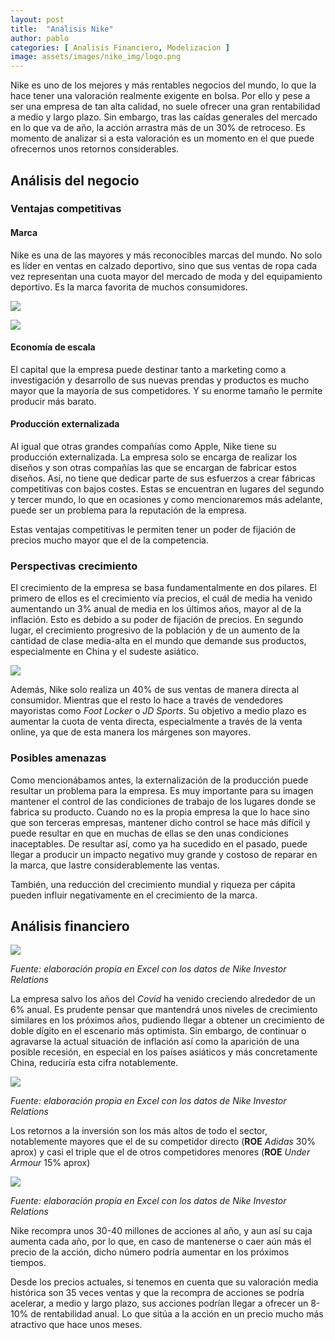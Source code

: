```yaml
---
layout: post
title:  "Análisis Nike"
author: pablo
categories: [ Analisis Financiero, Modelizacion ]
image: assets/images/nike_img/logo.png
---
```


Nike es uno de los mejores y más rentables negocios del mundo, lo que la hace tener una valoración realmente exigente en bolsa. Por ello y pese a ser una empresa de tan alta calidad, no suele ofrecer una gran rentabilidad a medio y largo plazo. Sin embargo, tras las caídas generales del mercado en lo que va de año, la acción arrastra más de un 30% de retroceso. Es momento de analizar si a esta valoración es un momento en el que  puede ofrecernos unos retornos considerables.

## Análisis del negocio

### Ventajas competitivas

#### Marca

Nike es una de las mayores y más reconocibles marcas del mundo. No solo es líder en ventas en calzado deportivo,  sino que sus ventas de ropa cada vez representan una cuota mayor del mercado de moda y del equipamiento deportivo.  Es la marca favorita de muchos consumidores.

![](/assets/images/nike_img/salescap.jpg)

![](/assets/images/nike_img/favorite.jpeg)

#### Economía de escala

El capital que la empresa puede destinar tanto a marketing como a investigación y desarrollo de sus nuevas prendas y productos es mucho mayor que la mayoría de sus competidores. Y su enorme tamaño le permite  producir más barato.

#### Producción externalizada

Al igual que otras grandes compañías como Apple, Nike tiene su producción externalizada. La empresa solo se encarga de realizar los diseños y son otras compañías las que se encargan de fabricar estos diseños. Así, no tiene que dedicar parte de sus esfuerzos a  crear fábricas competitivas con bajos costes. Estas se encuentran en lugares del segundo y tercer mundo, lo que en ocasiones y como mencionaremos más adelante, puede ser un problema para la reputación de la empresa.

Estas ventajas competitivas le permiten tener un poder de fijación de precios mucho mayor que el de la competencia.

### Perspectivas crecimiento

El crecimiento de la empresa se basa fundamentalmente en dos pilares. El primero de ellos es el crecimiento vía precios, el cuál de media ha venido aumentando un 3% anual de media en los últimos años, mayor al de la inflación. Esto es debido a su poder de fijación de precios. En segundo lugar, el crecimiento progresivo de la población y de un aumento de la cantidad de clase media-alta en el mundo que demande sus productos, especialmente en China y el sudeste asiático.

![](/assets/images/nike_img/mclass.jpeg)

Además, Nike solo realiza un 40% de sus ventas de manera directa al consumidor. Mientras que el resto lo hace a través de vendedores mayoristas como *Foot Locker* o *JD Sports*. Su objetivo a medio plazo es aumentar la cuota de venta directa, especialmente a través de la venta online, ya que de esta manera los márgenes son mayores.

### Posibles amenazas

Como mencionábamos antes, la externalización de la producción puede resultar un problema para la empresa. Es muy importante para su imagen mantener el control de las condiciones de trabajo de los lugares donde se fabrica su producto. Cuando no es la propia empresa  la que lo hace sino que son terceras empresas, mantener dicho control se hace más difícil y puede resultar en que en muchas de ellas se den unas condiciones inaceptables. De resultar así, como ya ha sucedido en el pasado, puede llegar a producir un impacto negativo muy grande y costoso de reparar en la marca, que lastre considerablemente las ventas. 

También, una reducción del crecimiento mundial y riqueza per cápita pueden influir negativamente en el crecimiento de la marca. 

## Análisis financiero

![](/assets/images/nike_img/incomestaten.png)

*Fuente: elaboración propia en Excel con los datos de Nike Investor Relations*

La empresa salvo los años del *Covid* ha venido creciendo alrededor de un 6% anual. Es prudente pensar que mantendrá  unos niveles de crecimiento similares en los próximos años, pudiendo llegar a obtener un crecimiento de doble dígito en el escenario más optimista. Sin embargo, de continuar o agravarse la actual situación de inflación así como la aparición de una posible recesión, en especial en los países asiáticos y más concretamente China, reduciría esta cifra notablemente.

![](/assets/images/nike_img/cashflown.png)

*Fuente: elaboración propia en Excel con los datos de Nike Investor Relations*

Los retornos a la inversión son los más altos de todo el sector, notablemente mayores que el de su competidor directo (**ROE** *Adidas* 30% aprox) y casi el triple que el de otros competidores menores (**ROE** *Under Armour* 15% aprox)

![](/assets/images/nike_img/returnsn.png)

*Fuente: elaboración propia en Excel con los datos de Nike Investor Relations*

Nike recompra unos 30-40 millones de acciones al año, y aun así su caja aumenta cada año, por lo que, en caso de mantenerse o caer aún más el precio de la acción, dicho número podría aumentar en los próximos tiempos.

Desde los precios actuales, si tenemos en cuenta que su valoración media histórica son 35 veces ventas y que la recompra de acciones se podría acelerar, a medio y largo plazo, sus acciones podrían llegar a ofrecer un 8-10% de rentabilidad anual. Lo que sitúa a la acción en un precio mucho más atractivo que hace unos meses.
